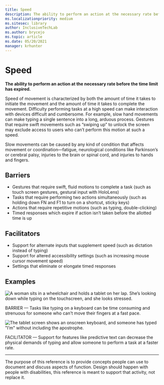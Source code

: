 ```yaml
---
title: Speed
description: The ability to perform an action at the necessary rate before the time limit has expired
ms.localizationpriority: medium
ms.sitesec: library
author: InclusiveTechLab
ms.author: brycejo 
ms.topic: article
ms.date: 05/20/2021
manager: krhunter
---
```


# Speed

**The ability to perform an action at the necessary rate before the time limit has expired.**

Speed of movement is characterized by both the amount of time it takes to initiate the movement and the amount of time it takes to complete the movement. Difficulty performing tasks at a high speed can make interaction with devices difficult and cumbersome. For example, slow hand movements can make typing a single sentence into a long, arduous process. Gestures that require swift movements such as “swiping up” to unlock the screen may exclude access to users who can’t perform this motion at such a speed.

Slow movements can be caused by any kind of condition that affects movement or coordination—fatigue, neurological conditions like Parkinson’s or cerebral palsy, injuries to the brain or spinal cord, and injuries to hands and fingers.


## Barriers
* Gestures that require swift, fluid motions to complete a task (such as touch screen gestures, gestural input with HoloLens)​
* Tasks that require performing two actions simultaneously (such as holding down FN and F1 to turn on a shortcut, sticky keys)​
* Actions that require repetitive motions (such as typing, double-clicking)​
* Timed responses which expire if action isn’t taken before the allotted time is up​

## Facilitators

* Support for alternate inputs that supplement speed (such as dictation instead of typing)​
* Support for altered accessibility settings (such as increasing mouse cursor movement speed)​
* Settings that eliminate or elongate timed responses​


## Examples

![A woman sits in a wheelchair and holds a tablet on her lap. She’s looking down while typing on the touchscreen, and she looks stressed.](images/)

BARRIER — Tasks like typing on a keyboard can be time consuming and strenuous for someone who can't move their fingers at a fast pace.

![The tablet screen shows an onscreen keyboard, and someone has typed &quot;I’m&quot; without including the apostrophe.](images/)

FACILITATOR — Support for features like predictive text can decrease the physical demands of typing and allow someone to perform a task at a faster rate.

[comment]: # (Footer statement)
___
The purpose of this reference is to provide concepts people can use to document and discuss aspects of function. Design should happen with people with disabilities, this reference is meant to support that activity, not replace it. 